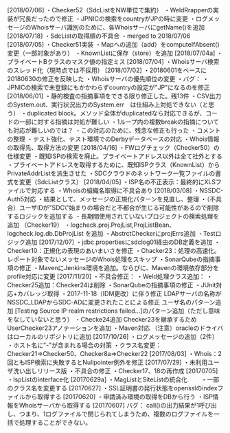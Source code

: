 [2018/07/06]
・Checker52（SdcListをNW単位で集約）
・WeldRrapperの実装が冗長だったので修正
・JPNICの検索をcountryがJPの時に変更
・ログメッセージのWhoisサーバ識別のために、各WhoisサーバにgetName()を追加
[2018/07/18]
・SdcListの取得順の不具合
・merged to 2018/07/06
[2018/07/05]
・Checker51実装
・Mapへの追加（add）をcomputeIfAbsent()変更（一部対象があり）
・KnownListに保存（store）を追加
[2018/07/04a]
・プライベートBクラスのマスク値の指定ミス
[2018/07/04]
・Whoisサーバ検索のスレッド化（現時点では不採用）
[2018/07/02]
・20180601をベースに20180630の修正を反映した
・Whoisサーバの優先順位の変更
・バグ：
	・JPNICの検索で未登録にもかかわらずcountryの設定が"JP"になるのを修正
[2018/06/01]
・静的検査の指摘事項をできる限り修正した。残13件
	・CSV出力のSystem.out、実行状況出力のSystem.err　は仕組み上対処できない（と思う）
	・duplicated block。メソッド全体がduplicatedなら対応できるが、コードの一部に対する指摘は対処が難しい
	・1ループ内の複数breakの指摘についても対応が難しいのでは？
	・この対応のために、残念な修正も行った
・コメントの整理
・テスト強化、テスト環境でのDerbyデータベースの対応
・Whois情報の取得先、取得方法の変更
[2018/04/16]
・FWログチェック（Checker50）の仕様変更
	・既知ISPの検索を廃止。プライベートアドレス以外は全て社外とする
	・プライベートアドレスを取得するために、既知ISPクラス（KnownList）からPrivateAddrListを派生させた
	・SDCクラウドのネットワーク一覧ファイルの書式を変更（SdcListクラス）
[2018/04/05]
・ISP名の不正表示：最終的にXLSファイルで対応する
・Whoisの組織名取得に不具合あり
[2018/03/08]
・NSSDC-Auth5対応
	・結果として、メッセージの正規化パターンを見直し、整理
・（不具合）ユーザIDが"SDC\\"始まりの場合だと不都合が生じる可能性があるので削除するロジックを追加する
・長期間使用されていないプロジェクトの検索処理を追加 （Checker19）
	・logcheck.proj.ProjList,ProjListBean、logcheck.log.db.DbProjList を追加
	・AbstrctCheckerにprojErrs追加
	・Testロジック追加
[2017/12/07]
・jdbc.propertiesにsdclog01経由のDB定義を追加
・Checker10：正規化の表現のあいまいさを修正
・Chacker23：処理の高速化。レポート対象でないメッセージのWhois処理をスキップ
・SonarQubeの指摘事項の修正
・MavenにJenkins環境を追加。ならびに、Mavenの環境依存部分をprofile対応に変更
[2017/11/20]
・不具合修正：
・Weld処理クラス追加：
・Checker25追加：Checker24は削除
・SonarQubeの指摘事項の修正
・JUnit対応+カバレッジ取得
・2017-11-18（IDM更改）に伴う修正
	LDAPサーバの名称がNSSDC_LDAPからSDC-ADに変更されたことによる修正
	ユーザ名のパターン追加
	[Testing Source IP realm restrictions failed...]のパターン追加（ただし意味をなしていないと思う）
・Checke24追加
	Checker23を継承するためUserChecker23アノテーションを追加
・Maven対応
	（注意）oracleのドライバはローカルのリポジトリに追加
[2017/10/26]
・ログメッセージの追加（2件）
・ホスト名に"-"が含まれる場合の対策
・クラス名変更：Checker21=>Checker50、Checker8a=>Checker22
[2017/08/03]
・Whois：2回ともISP検索に失敗するとNullpointer例外を修正
[2017/07/29]
・未利用ユーザ洗い出しリリース版
・不具合の修正
・Checker17、18の再作成
[20170705]
・IspListのinterface化
[20170629a]
・MagListとSiteListの統合化
　　・一部のクラス名を変更する
[20170627]
・SSL証明書の発行状態をopensslのindexファイルから取得する
[20170620]
・申請済み環境の取得をDBから行う
・ISP情報をWhoisサーバから取得する
[20170607]
バグ：
call()の出力結果が1呼び出し、つまり、1ログファイルで閉じられてしまうため、複数のログファイルを一括で処理することができない。
